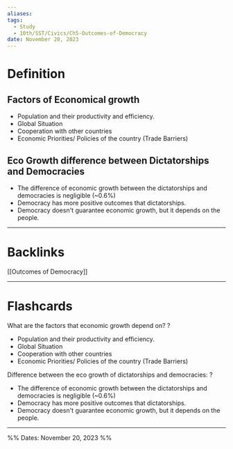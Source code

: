 ```yaml
---
aliases: 
tags:
  - Study
  - 10th/SST/Civics/Ch5-Outcomes-of-Democracy
date: November 20, 2023
---
```

# Definition
## Factors of Economical growth
- Population and their productivity and efficiency.
- Global Situation
- Cooperation with other countries
- Economic Priorities/ Policies of the country (Trade Barriers)
## Eco Growth difference between Dictatorships and Democracies
- The difference of economic growth between the dictatorships and democracies is negligible (~0.6%)
- Democracy has more positive outcomes that dictatorships.
- Democracy doesn't guarantee economic growth, but it depends on the people.

---
# Backlinks
[[Outcomes of Democracy]]

---
# Flashcards

What are the factors that economic growth depend on?
?
- Population and their productivity and efficiency.
- Global Situation
- Cooperation with other countries
- Economic Priorities/ Policies of the country (Trade Barriers)
<!--SR:!2024-03-07,7,220-->

Difference between the eco growth of dictatorships and democracies:
?
- The difference of economic growth between the dictatorships and democracies is negligible (~0.6%)
- Democracy has more positive outcomes that dictatorships.
- Democracy doesn't guarantee economic growth, but it depends on the people.
<!--SR:!2024-03-12,67,260-->

---

%%
Dates: November 20, 2023
%%
